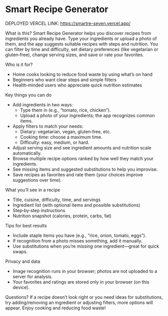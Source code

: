 Smart Recipe Generator
======================



DEPLOYED VERCEL LINK: https://smartre-seven.vercel.app/



What is this?
Smart Recipe Generator helps you discover recipes from ingredients you already have. Type your ingredients or upload a photo of them, and the app suggests suitable recipes with steps and nutrition. You can filter by time and difficulty, set dietary preferences (like vegetarian or gluten‑free), change serving sizes, and save or rate your favorites.

Who is it for?
- Home cooks looking to reduce food waste by using what’s on hand
- Beginners who want clear steps and simple filters
- Health‑minded users who appreciate quick nutrition estimates

Key things you can do
- Add ingredients in two ways:
  - Type them in (e.g., “tomato, rice, chicken”).
  - Upload a photo of your ingredients; the app recognizes common items.
- Apply filters to match your needs:
  - Dietary: vegetarian, vegan, gluten‑free, etc.
  - Cooking time: choose a maximum time.
  - Difficulty: easy, medium, or hard.
- Adjust serving size and see ingredient amounts and nutrition scale automatically.
- Browse multiple recipe options ranked by how well they match your ingredients.
- See missing items and suggested substitutions to help you improvise.
- Save recipes as favorites and rate them (your choices improve suggestions over time).

What you’ll see in a recipe
- Title, cuisine, difficulty, time, and servings
- Ingredient list (with optional items and possible substitutions)
- Step‑by‑step instructions
- Nutrition snapshot (calories, protein, carbs, fat)

Tips for best results
- Include staple items you have (e.g., “rice, onion, tomato, eggs”).
- If recognition from a photo misses something, add it manually.
- Use substitutions when you’re missing one ingredient—great for quick swaps.

Privacy and data
- Image recognition runs in your browser; photos are not uploaded to a server for analysis.
- Your favorites and ratings are stored only in your browser (on this device).

Questions?
If a recipe doesn’t look right or you need ideas for substitutions, try adding/removing an ingredient or adjusting filters, more options will appear. Enjoy cooking and reducing food waste!
